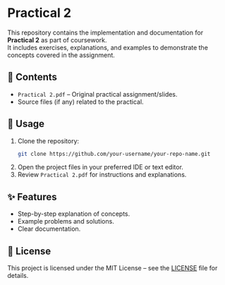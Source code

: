 # Practical 2

This repository contains the implementation and documentation for **Practical 2** as part of coursework.  
It includes exercises, explanations, and examples to demonstrate the concepts covered in the assignment.

## 📂 Contents
- `Practical 2.pdf` – Original practical assignment/slides.
- Source files (if any) related to the practical.

## 🚀 Usage
1. Clone the repository:
   ```bash
   git clone https://github.com/your-username/your-repo-name.git
   ```
2. Open the project files in your preferred IDE or text editor.
3. Review `Practical 2.pdf` for instructions and explanations.

## ✨ Features
- Step-by-step explanation of concepts.
- Example problems and solutions.
- Clear documentation.

## 📜 License
This project is licensed under the MIT License – see the [LICENSE](LICENSE) file for details.
